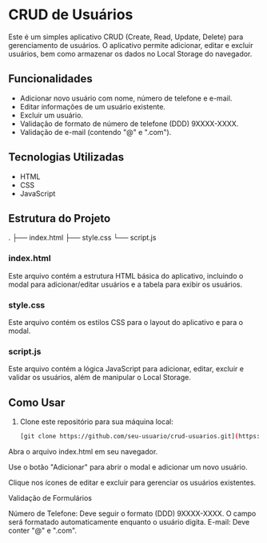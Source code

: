 # CRUD de Usuários

Este é um simples aplicativo CRUD (Create, Read, Update, Delete) para gerenciamento de usuários. O aplicativo permite adicionar, editar e excluir usuários, bem como armazenar os dados no Local Storage do navegador.

## Funcionalidades

- Adicionar novo usuário com nome, número de telefone e e-mail.
- Editar informações de um usuário existente.
- Excluir um usuário.
- Validação de formato de número de telefone (DDD) 9XXXX-XXXX.
- Validação de e-mail (contendo "@" e ".com").

## Tecnologias Utilizadas

- HTML
- CSS
- JavaScript

## Estrutura do Projeto

.
├── index.html
├── style.css
└── script.js


### index.html

Este arquivo contém a estrutura HTML básica do aplicativo, incluindo o modal para adicionar/editar usuários e a tabela para exibir os usuários.

### style.css

Este arquivo contém os estilos CSS para o layout do aplicativo e para o modal.

### script.js

Este arquivo contém a lógica JavaScript para adicionar, editar, excluir e validar os usuários, além de manipular o Local Storage.

## Como Usar

1. Clone este repositório para sua máquina local:

   ```sh
   [git clone https://github.com/seu-usuario/crud-usuarios.git](https://github.com/Caio13Vinni/Cadastro-de-Usu-rio/tree/main)

Abra o arquivo index.html em seu navegador.

Use o botão "Adicionar" para abrir o modal e adicionar um novo usuário.

Clique nos ícones de editar e excluir para gerenciar os usuários existentes.

Validação de Formulários

Número de Telefone: Deve seguir o formato (DDD) 9XXXX-XXXX. O campo será formatado automaticamente enquanto o usuário digita.
E-mail: Deve conter "@" e ".com".
